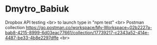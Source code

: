 # Dmytro_Babiuk
Dropbox API testing <br\>
to launch type in "npm test" <br\>
 Postman collection https://go.postman.co/workspace/My-Workspace~02b2227a-bab8-4215-8999-6d03eac77661/collection/17739217-c2343a52-414e-4487-be33-4b8e2297dffe <br\>
